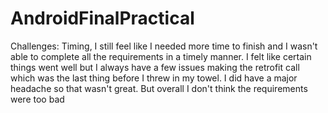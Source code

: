 # AndroidFinalPractical

Challenges: Timing, I still feel like I needed more time to finish and I wasn't able to complete all the requirements in a timely manner. I felt like certain things went well but I always have a few issues making the retrofit call which was the last thing before I threw in my towel. I did have a major headache so that wasn't great. But overall I don't think the requirements were too bad
